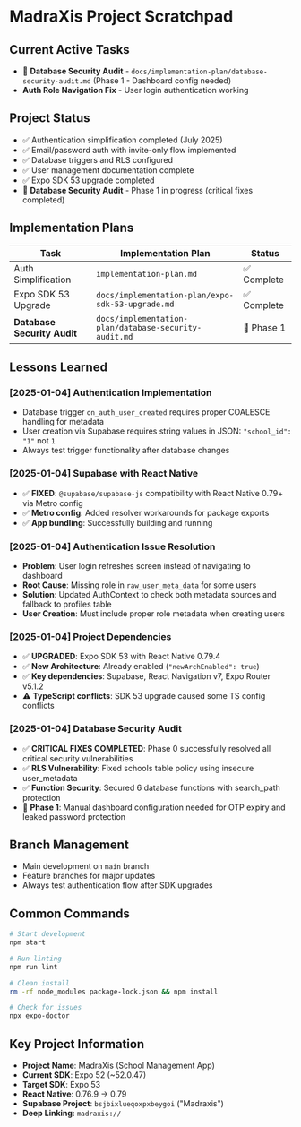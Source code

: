 # MadraXis Project Scratchpad

## Current Active Tasks
- 🔄 **Database Security Audit** - `docs/implementation-plan/database-security-audit.md` (Phase 1 - Dashboard config needed)
- **Auth Role Navigation Fix** - User login authentication working

## Project Status
- ✅ Authentication simplification completed (July 2025)
- ✅ Email/password auth with invite-only flow implemented  
- ✅ Database triggers and RLS configured
- ✅ User management documentation complete
- ✅ Expo SDK 53 upgrade completed
- 🔄 **Database Security Audit** - Phase 1 in progress (critical fixes completed)

## Implementation Plans
| Task | Implementation Plan | Status |
|------|-------------------|--------|
| Auth Simplification | `implementation-plan.md` | ✅ Complete |
| Expo SDK 53 Upgrade | `docs/implementation-plan/expo-sdk-53-upgrade.md` | ✅ Complete |
| **Database Security Audit** | `docs/implementation-plan/database-security-audit.md` | 🔄 Phase 1 |

## Lessons Learned

### [2025-01-04] Authentication Implementation
- Database trigger `on_auth_user_created` requires proper COALESCE handling for metadata
- User creation via Supabase requires string values in JSON: `"school_id": "1"` not `1`
- Always test trigger functionality after database changes

### [2025-01-04] Supabase with React Native
- ✅ **FIXED**: `@supabase/supabase-js` compatibility with React Native 0.79+ via Metro config
- ✅ **Metro config**: Added resolver workarounds for package exports
- ✅ **App bundling**: Successfully building and running

### [2025-01-04] Authentication Issue Resolution
- **Problem**: User login refreshes screen instead of navigating to dashboard
- **Root Cause**: Missing role in `raw_user_meta_data` for some users
- **Solution**: Updated AuthContext to check both metadata sources and fallback to profiles table
- **User Creation**: Must include proper role metadata when creating users

### [2025-01-04] Project Dependencies  
- ✅ **UPGRADED**: Expo SDK 53 with React Native 0.79.4
- ✅ **New Architecture**: Already enabled (`"newArchEnabled": true`)
- ✅ **Key dependencies**: Supabase, React Navigation v7, Expo Router v5.1.2
- ⚠️ **TypeScript conflicts**: SDK 53 upgrade caused some TS config conflicts

### [2025-01-04] Database Security Audit  
- ✅ **CRITICAL FIXES COMPLETED**: Phase 0 successfully resolved all critical security vulnerabilities
- ✅ **RLS Vulnerability**: Fixed schools table policy using insecure user_metadata
- ✅ **Function Security**: Secured 6 database functions with search_path protection
- 🔄 **Phase 1**: Manual dashboard configuration needed for OTP expiry and leaked password protection

## Branch Management
- Main development on `main` branch
- Feature branches for major updates
- Always test authentication flow after SDK upgrades

## Common Commands
```bash
# Start development
npm start

# Run linting
npm run lint

# Clean install
rm -rf node_modules package-lock.json && npm install

# Check for issues
npx expo-doctor
```

## Key Project Information
- **Project Name**: MadraXis (School Management App)
- **Current SDK**: Expo 52 (~52.0.47)
- **Target SDK**: Expo 53
- **React Native**: 0.76.9 → 0.79
- **Supabase Project**: `bsjbixlueqoxpxbeygoi` ("Madraxis")
- **Deep Linking**: `madraxis://` 